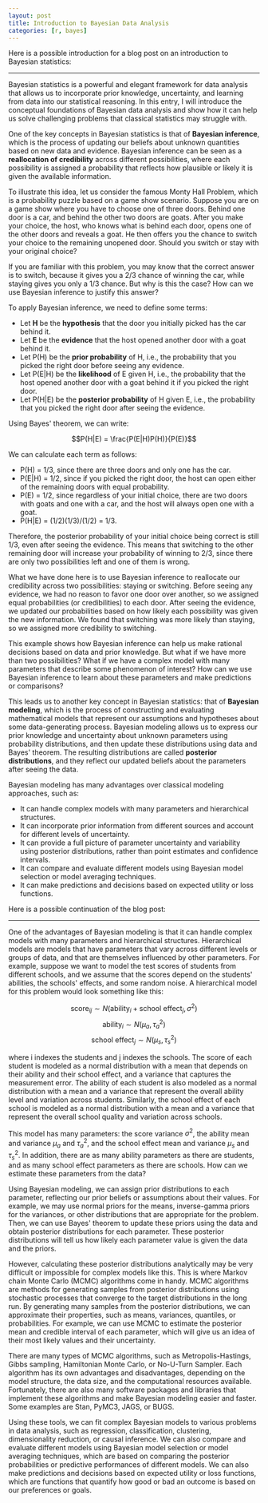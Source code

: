 ```yaml
---
layout: post
title: Introduction to Bayesian Data Analysis
categories: [r, bayes]
---
```


Here is a possible introduction for a blog post on an introduction to Bayesian statistics:

---

Bayesian statistics is a powerful and elegant framework for data analysis that allows us to incorporate prior knowledge, uncertainty, and learning from data into our statistical reasoning. 
In this entry, I will introduce the conceptual foundations of Bayesian data analysis and show how it can help us solve challenging problems that classical statistics may struggle with.

One of the key concepts in Bayesian statistics is that of **Bayesian inference**, which is the process of updating our beliefs about unknown quantities based on new data and evidence. 
Bayesian inference can be seen as a **reallocation of credibility** across different possibilities, where each possibility is assigned a probability that reflects how plausible or likely it is given the available information.

To illustrate this idea, let us consider the famous Monty Hall Problem, which is a probability puzzle based on a game show scenario. 
Suppose you are on a game show where you have to choose one of three doors. 
Behind one door is a car, and behind the other two doors are goats. 
After you make your choice, the host, who knows what is behind each door, opens one of the other doors and reveals a goat. 
He then offers you the chance to switch your choice to the remaining unopened door. 
Should you switch or stay with your original choice?

If you are familiar with this problem, you may know that the correct answer is to switch, 
because it gives you a 2/3 chance of winning the car, while staying gives you only a 1/3 chance. 
But why is this the case? How can we use Bayesian inference to justify this answer?

To apply Bayesian inference, we need to define some terms:

- Let __H__ be the __hypothesis__ that the door you initially picked has the car behind it.
- Let __E__ be the __evidence__ that the host opened another door with a goat behind it.
- Let P(H) be the __prior probability__ of H, i.e., the probability that you picked the right door before seeing any evidence.
- Let P(E|H) be the __likelihood__ of E given H, i.e., the probability that the host opened another door with a goat behind it if you picked the right door.
- Let P(H|E) be the __posterior probability__ of H given E, i.e., the probability that you picked the right door after seeing the evidence.

Using Bayes' theorem, we can write:

$$P(H|E) = \frac{P(E|H)P(H)}{P(E)}$$

We can calculate each term as follows:

- P(H) = 1/3, since there are three doors and only one has the car.
- P(E|H) = 1/2, since if you picked the right door, the host can open either of the remaining doors with equal probability.
- P(E) = 1/2, since regardless of your initial choice, there are two doors with goats and one with a car, and the host will always open one with a goat.
- P(H|E) = (1/2)(1/3)/(1/2) = 1/3.

Therefore, the posterior probability of your initial choice being correct is still 1/3, even after seeing the evidence. 
This means that switching to the other remaining door will increase your probability of winning to 2/3, since there are only two possibilities left and one of them is wrong.

What we have done here is to use Bayesian inference to reallocate our credibility across two possibilities: staying or switching. 
Before seeing any evidence, we had no reason to favor one door over another, so we assigned equal probabilities (or credibilities) to each door. 
After seeing the evidence, we updated our probabilities based on how likely each possibility was given the new information. 
We found that switching was more likely than staying, so we assigned more credibility to switching.

This example shows how Bayesian inference can help us make rational decisions based on data and prior knowledge. 
But what if we have more than two possibilities? What if we have a complex model with many parameters that describe some phenomenon of interest? 
How can we use Bayesian inference to learn about these parameters and make predictions or comparisons?

This leads us to another key concept in Bayesian statistics: that of **Bayesian modeling**, which is the process of constructing and evaluating mathematical models that represent our assumptions and hypotheses about some data-generating process. Bayesian modeling allows us to express our prior knowledge and uncertainty about unknown parameters using probability distributions, and then update these distributions using data and Bayes' theorem. The resulting distributions are called **posterior distributions**, and they reflect our updated beliefs about the parameters after seeing the data.

Bayesian modeling has many advantages over classical modeling approaches, such as:

- It can handle complex models with many parameters and hierarchical structures.
- It can incorporate prior information from different sources and account for different levels of uncertainty.
- It can provide a full picture of parameter uncertainty and variability using posterior distributions, rather than point estimates and confidence intervals.
- It can compare and evaluate different models using Bayesian model selection or model averaging techniques.
- It can make predictions and decisions based on expected utility or loss functions.

Here is a possible continuation of the blog post:

---

One of the advantages of Bayesian modeling is that it can handle complex models with many parameters and hierarchical structures. 
Hierarchical models are models that have parameters that vary across different levels or groups of data, and that are themselves influenced by other parameters. 
For example, suppose we want to model the test scores of students from different schools, and we assume that the scores depend on the students' abilities, the schools' effects, and some random noise. 
A hierarchical model for this problem would look something like this:

$$\text{score}_{ij} \sim N(\text{ability}_i + \text{school effect}_j, \sigma^2)$$
$$\text{ability}_i \sim N(\mu_a, \tau_a^2)$$
$$\text{school effect}_j \sim N(\mu_s, \tau_s^2)$$

where i indexes the students and j indexes the schools. 
The score of each student is modeled as a normal distribution with a mean that depends on their ability and their school effect, and a variance that captures the measurement error. 
The ability of each student is also modeled as a normal distribution with a mean and a variance that represent the overall ability level and variation across students. Similarly, the school effect of each school is modeled as a normal distribution with a mean and a variance that represent the overall school quality and variation across schools.

This model has many parameters: the score variance $\sigma^2$, the ability mean and variance $\mu_a$ and $\tau_a^2$, and the school effect mean and variance $\mu_s$ and $\tau_s^2$. 
In addition, there are as many ability parameters as there are students, and as many school effect parameters as there are schools. How can we estimate these parameters from the data?

Using Bayesian modeling, we can assign prior distributions to each parameter, reflecting our prior beliefs or assumptions about their values. 
For example, we may use normal priors for the means, inverse-gamma priors for the variances, or other distributions that are appropriate for the problem. 
Then, we can use Bayes' theorem to update these priors using the data and obtain posterior distributions for each parameter. 
These posterior distributions will tell us how likely each parameter value is given the data and the priors.

However, calculating these posterior distributions analytically may be very difficult or impossible for complex models like this. 
This is where Markov chain Monte Carlo (MCMC) algorithms come in handy. 
MCMC algorithms are methods for generating samples from posterior distributions using stochastic processes that converge to the target distributions in the long run. 
By generating many samples from the posterior distributions, we can approximate their properties, such as means, variances, quantiles, or probabilities. 
For example, we can use MCMC to estimate the posterior mean and credible interval of each parameter, which will give us an idea of their most likely values and their uncertainty.

There are many types of MCMC algorithms, such as Metropolis-Hastings, Gibbs sampling, Hamiltonian Monte Carlo, or No-U-Turn Sampler. 
Each algorithm has its own advantages and disadvantages, depending on the model structure, the data size, and the computational resources available. 
Fortunately, there are also many software packages and libraries that implement these algorithms and make Bayesian modeling easier and faster. Some examples are Stan, PyMC3, JAGS, or BUGS.

Using these tools, we can fit complex Bayesian models to various problems in data analysis, such as regression, classification, clustering, dimensionality reduction, or causal inference. 
We can also compare and evaluate different models using Bayesian model selection or model averaging techniques, which are based on comparing 
the posterior probabilities or predictive performances of different models. We can also make predictions and decisions based on expected utility or loss functions, which are functions that quantify how good or bad an outcome is based on our preferences or goals.
